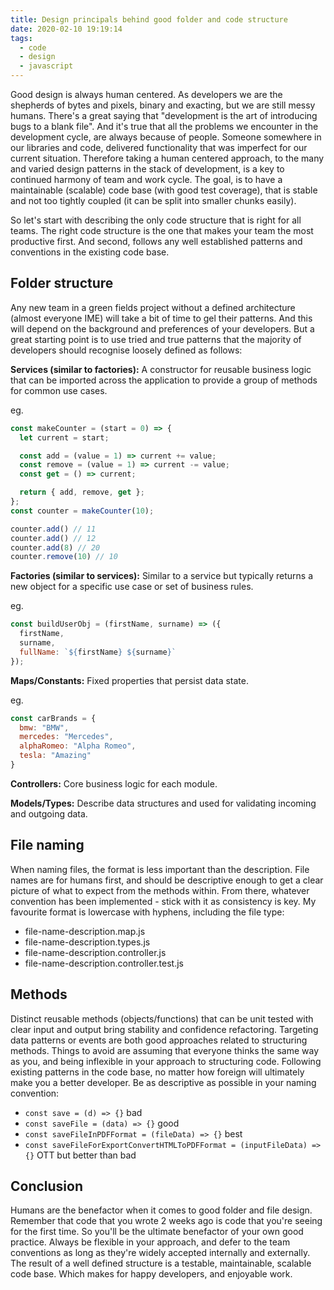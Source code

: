 ```yaml
---
title: Design principals behind good folder and code structure
date: 2020-02-10 19:19:14
tags:
  - code
  - design
  - javascript
---
```


Good design is always human centered. As developers we are the shepherds of bytes and pixels, binary and exacting, but we are still messy humans. There's a great saying that "development is the art of introducing bugs to a blank file". And it's true that all the problems we encounter in the development cycle, are always because of people. Someone somewhere in our libraries and code, delivered functionality that was imperfect for our current situation. Therefore taking a human centered approach, to the many and varied design patterns in the stack of development, is a key to continued harmony of team and work cycle. The goal, is to have a maintainable (scalable) code base (with good test coverage), that is stable and not too tightly coupled (it can be split into smaller chunks easily).

So let's start with describing the only code structure that is right for all teams. The right code structure is the one that makes your team the most productive first. And second, follows any well established patterns and conventions in the existing code base.

## Folder structure

Any new team in a green fields project without a defined architecture (almost everyone IME) will take a bit of time to gel their patterns. And this will depend on the background and preferences of your developers. But a great starting point is to use tried and true patterns that the majority of developers should recognise loosely defined as follows:

**Services (similar to factories):** A constructor for reusable business logic that can be imported across the application to provide a group of methods for common use cases.

eg.

```javascript
const makeCounter = (start = 0) => {
  let current = start;

  const add = (value = 1) => current += value;
  const remove = (value = 1) => current -= value;
  const get = () => current;

  return { add, remove, get };
};
const counter = makeCounter(10);

counter.add() // 11
counter.add() // 12
counter.add(8) // 20
counter.remove(10) // 10
```

**Factories (similar to services):** Similar to a service but typically returns a new object for a specific use case or set of business rules.

eg.

```javascript
const buildUserObj = (firstName, surname) => ({
  firstName,
  surname,
  fullName: `${firstName} ${surname}`
});
```

**Maps/Constants:** Fixed properties that persist data state.

eg.

```javascript
const carBrands = {
  bmw: "BMW",
  mercedes: "Mercedes",
  alphaRomeo: "Alpha Romeo",
  tesla: "Amazing"
}
```

**Controllers:** Core business logic for each module.

**Models/Types:** Describe data structures and used for validating incoming and outgoing data.

## File naming

When naming files, the format is less important than the description. File names are for humans first, and should be descriptive enough to get a clear picture of what to expect from the methods within. From there, whatever convention has been implemented - stick with it as consistency is key. My favourite format is lowercase with hyphens, including the file type:

- file-name-description.map.js
- file-name-description.types.js
- file-name-description.controller.js
- file-name-description.controller.test.js

## Methods

Distinct reusable methods (objects/functions) that can be unit tested with clear input and output bring stability and confidence refactoring. Targeting data patterns or events are both good approaches related to structuring methods. Things to avoid are assuming that everyone thinks the same way as you, and being inflexible in your approach to structuring code. Following existing patterns in the code base, no matter how foreign will ultimately make you a better developer. Be as descriptive as possible in your naming convention:

- `const save = (d) => {}` bad
- `const saveFile = (data) => {}` good
- `const saveFileInPDFFormat = (fileData) => {}` best
- `const saveFileForExportConvertHTMLToPDFFormat = (inputFileData) => {}` OTT but better than bad

## Conclusion

Humans are the benefactor when it comes to good folder and file design. Remember that code that you wrote 2 weeks ago is code that you're seeing for the first time. So you'll be the ultimate benefactor of your own good practice. Always be flexible in your approach, and defer to the team conventions as long as they're widely accepted internally and externally. The result of a well defined structure is a testable, maintainable, scalable code base. Which makes for happy developers, and enjoyable work.
